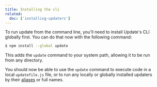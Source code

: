 ```yaml
---
title: Installing the cli
related:
  doc: ['installing-updaters']
---
```


To run update from the command line, you'll need to install Update's CLI globally first. You can do that now with the following command:

```sh
$ npm install --global update
```

This adds the `update` command to your system path, allowing it to be run from any directory.

You should now be able to use the `update` command to execute code in a local `updatefile.js` file, or to run any locally or globally installed updaters by their [aliases](tasks.md#alias-tasks) or full names.
